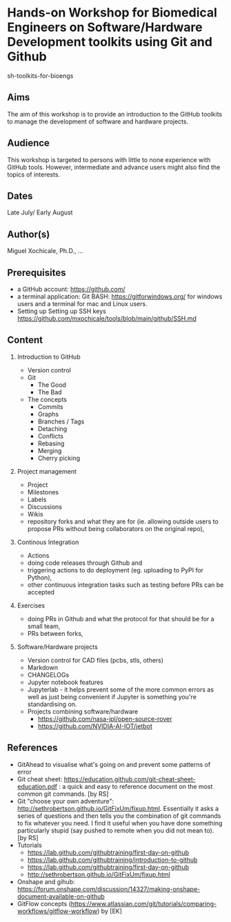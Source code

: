# Hands-on Workshop for Biomedical Engineers on Software/Hardware Development toolkits using Git and Github
sh-toolkits-for-bioengs

## Aims  
The aim of this workshop is to provide an introduction to the GitHub toolkits to manage the development of software and hardware projects.  

## Audience
This workshop is targeted to persons with little to none experience with GitHub tools. However, intermediate and advance users might also find the topics of interests.

## Dates
Late July/ Early August 

## Author(s)
Miguel Xochicale, Ph.D., ...

## Prerequisites  
* a GitHub account: https://github.com/  
* a terminal application: Git BASH: https://gitforwindows.org/ for windows users and a terminal for mac and Linux users.  
* Setting up Setting up SSH keys https://github.com/mxochicale/tools/blob/main/github/SSH.md  

## Content
1. Introduction to GitHub 
	* Version control 
	* Git
		* The Good 
		* The Bad 
	* The concepts  
		* Commits 
		* Graphs 
		* Branches / Tags 
		* Detaching 
		* Conflicts 
		* Rebasing 
		* Merging 
		* Cherry picking 

2. Project management  
	* Project  
	* Milestones 
	* Labels 
	* Discussions 
	* Wikis  
	* repository forks and what they are for (ie. allowing outside users to propose PRs without being collaborators on the original repo), 

3. Continous Integration
	* Actions 
	* doing code releases through Github and 
	* triggering actions to do deployment (eg. uploading to PyPI for Python), 
	* other continuous integration tasks such as testing before PRs can be accepted 


3. Exercises 
	* doing PRs in Github and what the protocol for that should be for a small team, 
	* PRs between forks, 

4. Software/Hardware projects
	* Version control for CAD files (pcbs, stls, others) 
	* Markdown  
	* CHANGELOGs 
	* Jupyter notebook features 
	* Jupyterlab - it helps prevent some of the more common errors as well as just being convenient if Jupyter is something you're standardising on. 
	* Projects combining software/hardware 
		* https://github.com/nasa-jpl/open-source-rover  
		* https://github.com/NVIDIA-AI-IOT/jetbot  


## References 
* GitAhead to visualise what's going on and prevent some patterns of error 
* Git cheat sheet: https://education.github.com/git-cheat-sheet-education.pdf : a quick and easy to reference document on the most common git commands. [by RS] 
* Git "choose your own adventure": http://sethrobertson.github.io/GitFixUm/fixup.html. Essentially it asks a series of questions and then tells you the combination of git commands to fix whatever you need. I find it useful when you have done something particularly stupid (say pushed to remote when you did not mean to). [by RS] 
* Tutorials  
	* https://lab.github.com/githubtraining/first-day-on-github   
	* https://lab.github.com/githubtraining/introduction-to-github  
	* https://lab.github.com/githubtraining/first-day-on-github 
	* http://sethrobertson.github.io/GitFixUm/fixup.html 
* Onshape and gihub: https://forum.onshape.com/discussion/14327/making-onshape-document-available-on-github 
* GitFlow concepts (https://www.atlassian.com/git/tutorials/comparing-workflows/gitflow-workflow) by [EK]  